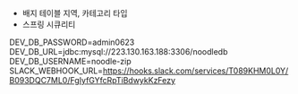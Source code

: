 - 배지 테이블 지역, 카테고리 타입
- 스프링 시큐리티

DEV_DB_PASSWORD=admin0623
DEV_DB_URL=jdbc:mysql://223.130.163.188:3306/noodledb
DEV_DB_USERNAME=noodle-zip
SLACK_WEBHOOK_URL=https://hooks.slack.com/services/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